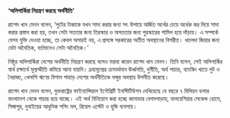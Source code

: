 **‘অলিগার্কিরা নিয়ন্ত্রণ করছে অর্থনীতি’**

রাশেদ খান মেনন বলেন, ‘লুটের টাকাকে যখন সাদা করার জন্য সৎ উপায়ে অর্জিত অর্থের চেয়ে অর্ধেক কর দিয়ে সাদা করার প্রস্তাব করা হয়, তখন সেটা সততার জন্য তিরস্কার ও অসততার জন্য পুরস্কারের শামিল হয়ে দাঁড়ায়। এ সম্পর্কে যেসব যুক্তি দেওয়া হচ্ছে, তা কেবল অসারই নয়, এ প্রসঙ্গে সরকারের অতীত অবস্থানের বিপরীত। খালেদা জিয়ার জন্য যেটা অনৈতিক, বর্তমানেও সেটা অনৈতিক।’

নিষ্ঠুর অলিগার্কিরা দেশের অর্থনীতি নিয়ন্ত্রণ করছে বলেও মন্তব্য করেন রাশেদ খান মেনন। তিনি বলেন, সেই অলিগার্কির স্বার্থ রক্ষার্থে মূল্যস্ফীতি কমিয়ে আনা যায়নি। দ্রব্যমূল্যের ক্রমবর্ধমান ঊর্ধ্বগতি, দুর্নীতি, অর্থ পাচার, ব্যাংকিং খাতে লুট ও নৈরাজ্য, খেলাপি ঋণের বিশাল পাহাড় দেশের অর্থনীতিকে ভঙ্গুর অবস্থায় উপনীত করেছে।

রাশেদ খান মেনন বলেন, যুক্তরাষ্ট্রের ফাইন্যান্সিয়াল ইন্টেগ্রিটি ইনস্টিটিউশন দেখিয়েছে যে বছরে ৭ বিলিয়ন ডলার বাংলাদেশ থেকে পাচার হয়ে যাচ্ছে। এই অর্থ বিনিয়োগ করা হচ্ছে কানাডার বেগমপাড়ায়, মালয়েশিয়ার সেকেন্ড হোমে, সিঙ্গাপুর, দুবাইয়ের আধুনিক শপিং মল, রিয়েল এস্টেট ও হুন্ডি ব্যবসায়।
